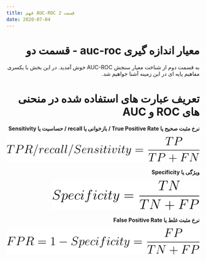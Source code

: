 ```yaml
---
title: فهم AUC-ROC قسمت 2
date: 2020-07-04
---
```

<div dir='rtl' lang='fa'>
<h1>معیار اندازه گیری auc-roc - قسمت دو</h1>
<p>به قسمت دوم از شناخت معیار سنجش AUC-ROC خوش آمدید. در این بخش با یکسری مفاهیم پایه ای در این زمینه آشنا خواهیم شد.</p>
<h1>تعریف عبارت های استفاده شده در منحنی های ROC و AUC</h1>
<p><strong>نرخ مثبت صحیح  یا True Positive Rate / بازخوانی یا recall / حساسیت یا Sensitivity</strong></p>
<p><img src="/assets/uploads/TPR.svg" alt="TPR"></p>
<p><strong>ویژگی یا Specificity</strong></p>
<p><img src="/assets/uploads/specificity.svg" alt="Specificity"></p>
<p><strong>نرخ مثبت غلط یا False Positive Rate</strong></p>
<p><img src="/assets/uploads/FPR.svg" alt="FPR"></p>
</div>
